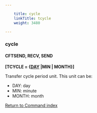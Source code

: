 ```yaml
---

    title: cycle
    linkTitle: tcycle
    weight: 3480

---
```

<span id="tcycle"></span>

### cycle

#### CFTSEND, RECV, SEND

****\[TCYCLE = {<u>DAY</u> |MIN | MONTH}\]****

Transfer cycle period unit. This unit can be:

- DAY:
    day
- MIN:
    minute
- MONTH:
    month

[Return to Command index](../../)
